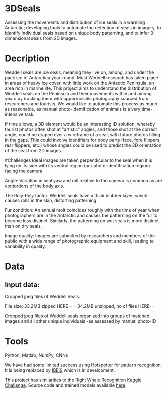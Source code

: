 # 3DSeals
Assessing the movements and distribution of ice seals in a warming Antarctic; developing tools to automate the detection of seals in imagery, to identify individual seals based on unique body patterning, and to infer 3-dimensional seals from 2D images.

# Decription
Weddell seals are ice seals, meaning they live on, among, and under the pack ice of Antarctica year-round. Most Weddell research has taken place in areas of heavy ice cover, with little work on the Antactic Peninsula, an area rich in marine life. This project aims to understand the distribution of Weddell seals on the Peninsula and their movements within and among years by tracking them with opportunisitic photography sourced from researchers and tourists. We would like to automate this process as much as reasonable, as manual photo-identification of animals is a very time-intensive task. 

If time allows, a 3D element would be an interesting ID solution, whereby tourist photos often shot at "artistic" angles, and those shot at the correct angle, could be draped over a wireframe of a seal, with future photos filling in the gaps. This could involve identifiers for body parts (face, fore flippers, rear flippers, etc.) whose angles could be used to predict the 3D orientation of the seal from 2D images.

#Challenges
Ideal images are taken perpendicular to the seal when it is lying on its side with its ventral region (our photo-identification region) facing the camera.

Angle: 
Variation in seal yaw and roll relative to the camera is common as are contortions of the body axis.

The Roly-Poly factor:
Weddell seals have a thick blubber layer, which causes rolls in the skin, distorting patterning.

Fur condition:
An annual molt coincides roughly with the time of year when photographers are in the Antarctic and causes the patterning on the fur to become less distinct. Similarly, the patterning on wet seals is more distinct than on dry seals. 

Image quality:
Images are submitted by researchers and members of the public with a wide range of photographic equipment and skill, leading to variability in quality. 


# Data
## Input data:
Cropped jpeg files of Weddell Seals. 

File size: 33.2MB zipped HERE--
--34.2MB unzipped, no of files HERE--

Cropped jpeg files of Weddell seals organized into groups of matched images and all other unique individuals -as assessed by manual photo-ID


# Tools
Python, Matlab, NumPy, CNNs

We have had some limited success using [Hotspotter](https://github.com/Erotemic/hotspotter) for pattern recognition. It is being replaced by [IBEIS](https://github.com/Erotemic/ibeis) which is in development.

This project has similarities to the [Right Whale Recognition Kaggle Challenge](http://deepsense.io/deep-learning-right-whale-recognition-kaggle/). Source code and trained models available [here](https://www.dropbox.com/s/rohrc1btslxwxzr/deepsense-whales.zip?dl=1).


